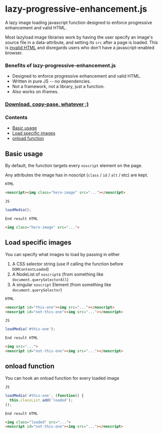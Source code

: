 # lazy-progressive-enhancement.js

A lazy image loading javascript function designed to enforce progressive enhancement and valid HTML.

Most lazyload image libraries work by having the user specify an image's source file in a data-attribute, and setting its `src` after a page is loaded. This is [invalid HTML](https://www.w3.org/TR/html5/embedded-content-0.html#attr-img-src) and disregards users who don't have a javascript-enabled browser.

### Benefits of lazy-progressive-enhancement.js
 - Designed to enforce progressive enhancement and valid HTML.
 - Written in pure JS -- no dependencies.
 - Not a framework, not a library, just a function.
 - Also works on iframes.

### [Download, copy-pase, whatever ;)](lazy-progressive-enhancement.min.js)

### Contents
 - [Basic usage](#basic-usage)
 - [Load specific images](#load-specific-images)
 - [onload function](#onload-function)

## Basic usage

By default, the function targets every `noscript` element on the page.

Any attributes the image has in noscript (`class` / `id` / `alt` / etc) are kept.

`HTML`
```html
<noscript><img class="hero-image" src="..."></noscript>
```

`JS`
```js
loadMedia();
```

`End result HTML`
```html
<img class="hero-image" src="...">
```

## Load specific images

You can specify what images to load by passing in either
 1. A CSS selector string (use if calling the function before `DOMContentLoaded`)
 2. A NodeList of `noscript`s (from something like `document.querySelectorAll`)
 3. A singular `noscript` Element (from something like `document.querySelector`)

`HTML`
```html
<noscript id="this-one"><img src="..."></noscript>
<noscript id="not-this-one"><img src="..."></noscript>
```

`JS`
```js
loadMedia('#this-one');
```

`End result HTML`
```html
<img src="...">
<noscript id="not-this-one"><img src="..."></noscript>
```

## onload function

You can hook an onload function for every loaded image

`JS`
```js
loadMedia('#this-one', (function() {
  this.classList.add('loaded');
));
```

`End result HTML`
```html
<img class="loaded" src="...">
<noscript id="not-this-one"><img src="..."></noscript>
```
